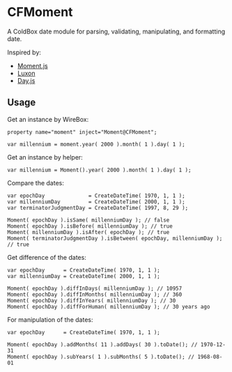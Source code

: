 # CFMoment

A ColdBox date module for parsing, validating, manipulating, and formatting date.

Inspired by:
* [Moment.js](https://github.com/moment/moment)
* [Luxon](https://github.com/moment/luxon)
* [Day.js](https://github.com/iamkun/dayjs)

## Usage

Get an instance by WireBox:
```
property name="moment" inject="Moment@CFMoment";

var millennium = moment.year( 2000 ).month( 1 ).day( 1 );
```

Get an instance by helper:
```
var millennium = Moment().year( 2000 ).month( 1 ).day( 1 );
```

Compare the dates:

```
var epochDay              = CreateDateTime( 1970, 1, 1 );
var millenniumDay         = CreateDateTime( 2000, 1, 1 );
var terminatorJudgmentDay = CreateDateTime( 1997, 8, 29 );

Moment( epochDay ).isSame( millenniumDay ); // false
Moment( epochDay ).isBefore( millenniumDay ); // true
Moment( millenniumDay ).isAfter( epochDay ); // true
Moment( terminatorJudgmentDay ).isBetween( epochDay, millenniumDay ); // true

```

Get difference of the dates:

```
var epochDay      = CreateDateTime( 1970, 1, 1 );
var millenniumDay = CreateDateTime( 2000, 1, 1 );

Moment( epochDay ).diffInDays( millenniumDay ); // 10957
Moment( epochDay ).diffInMonths( millenniumDay ); // 360
Moment( epochDay ).diffInYears( millenniumDay ); // 30
Moment( epochDay ).diffForHuman( millenniumDay ); // 30 years ago
```

For manipulation of the dates:
```
var epochDay      = CreateDateTime( 1970, 1, 1 );

Moment( epochDay ).addMonths( 11 ).addDays( 30 ).toDate(); // 1970-12-31
Moment( epochDay ).subYears( 1 ).subMonths( 5 ).toDate(); // 1968-08-01

```

